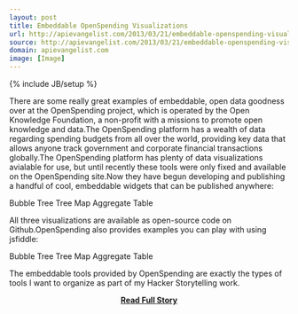 ```yaml
---
layout: post
title: Embeddable OpenSpending Visualizations
url: http://apievangelist.com/2013/03/21/embeddable-openspending-visualizations/
source: http://apievangelist.com/2013/03/21/embeddable-openspending-visualizations/
domain: apievangelist.com
image: [Image]
---
```

{% include JB/setup %}<p>There are some really great examples of embeddable, open data goodness over at the OpenSpending project, which is  operated by the Open Knowledge Foundation, a non-profit with a missions to promote open knowledge and data.The OpenSpending platform has a wealth of data regarding spending budgets from all over the world, providing key data that allows anyone track government and corporate financial transactions globally.The OpenSpending platform has plenty of data visualizations avialable for use, but until recently these tools were only fixed and available on the OpenSpending site.Now they have begun developing and publishing a handful of cool, embeddable widgets that can be published anywhere:

Bubble Tree
Tree Map
Aggregate Table

All three visualizations are available as open-source code on Github.OpenSpending also provides examples you can play with using jsfiddle:

Bubble Tree
Tree Map
Aggregate Table

The embeddable tools provided by OpenSpending are exactly the types of tools I want to organize as part of my Hacker Storytelling work.</p>
<center><p><a href="http://apievangelist.com/2013/03/21/embeddable-openspending-visualizations/" style='padding:25px; font-sze:18px; font-weight: bold;'>Read Full Story</a></p></center>
